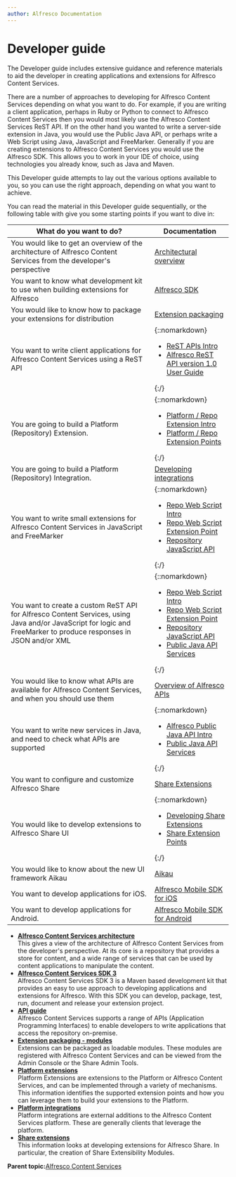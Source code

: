 ```yaml
---
author: Alfresco Documentation
---
```


# Developer guide

The Developer guide includes extensive guidance and reference materials to aid the developer in creating applications and extensions for Alfresco Content Services.

There are a number of approaches to developing for Alfresco Content Services depending on what you want to do. For example, if you are writing a client application, perhaps in Ruby or Python to connect to Alfresco Content Services then you would most likely use the Alfresco Content Services ReST API. If on the other hand you wanted to write a server-side extension in Java, you would use the Public Java API, or perhaps write a Web Script using Java, JavaScript and FreeMarker. Generally if you are creating extensions to Alfresco Content Services you would use the Alfresco SDK. This allows you to work in your IDE of choice, using technologies you already know, such as Java and Maven.

This Developer guide attempts to lay out the various options available to you, so you can use the right approach, depending on what you want to achieve.

You can read the material in this Developer guide sequentially, or the following table with give you some starting points if you want to dive in:

|What do you want to do?|Documentation|
|-----------------------|-------------|
|You would like to get an overview of the architecture of Alfresco Content Services from the developer's perspective|[Architectural overview](dev-arch-overview.md)|
|You want to know what development kit to use when building extensions for Alfresco|[Alfresco SDK](sdk-intro.md)|
|You would like to know how to package your extensions for distribution|[Extension packaging](dev-extensions-packaging-techniques.md)|
|You want to write client applications for Alfresco Content Services using a ReST API|{::nomarkdown}<ul><li>[ReST APIs Intro](../pra/1/topics/pra-welcome.md)</li><li>[Alfresco ReST API version 1.0 User Guide](dev-api-by-language-alf-rest.md)</li></ul>{:/} |
|You are going to build a Platform \(Repository\) Extension.|{::nomarkdown}<ul><li>[Platform / Repo Extension Intro](dev-platform-extensions.md)</li><li>[Platform / Repo Extension Points](dev-platform-extension-points.md)</li></ul>{:/} |
|You are going to build a Platform \(Repository\) Integration.|[Developing integrations](dev-platform-integrations.md)|
|You want to write small extensions for Alfresco Content Services in JavaScript and FreeMarker|{::nomarkdown}<ul><li>[Repo Web Script Intro](ws-overview.md)</li><li>[Repo Web Script Extension Point](../references/dev-extension-points-webscripts.md)</li><li>[Repository JavaScript API](API-JS-intro.md)</li></ul>{:/} |
|You want to create a custom ReST API for Alfresco Content Services, using Java and/or JavaScript for logic and FreeMarker to produce responses in JSON and/or XML|{::nomarkdown}<ul><li>[Repo Web Script Intro](ws-overview.md)</li><li>[Repo Web Script Extension Point](../references/dev-extension-points-webscripts.md)</li><li>[Repository JavaScript API](API-JS-intro.md)</li><li>[Public Java API Services](dev-services.md)</li></ul>{:/} |
|You would like to know what APIs are available for Alfresco Content Services, and when you should use them|[Overview of Alfresco APIs](dev-api-intro.md)|
|You want to write new services in Java, and need to check what APIs are supported|{::nomarkdown}<ul><li>[Alfresco Public Java API Intro](java-public-api-list.md)</li><li>[Public Java API Services](dev-services.md)</li></ul>{:/} |
|You want to configure and customize Alfresco Share|[Share Extensions](dev-extensions-share.md)|
|You would like to develop extensions to Alfresco Share UI|{::nomarkdown}<ul><li>[Developing Share Extensions](dev-extensions-share.md)</li><li>[Share Extension Points](dev-extensions-share-extension-points-introduction.md)</li></ul>{:/} |
|You would like to know about the new UI framework Aikau|[Aikau](aikau-intro.md)|
|You want to develop applications for iOS.|[Alfresco Mobile SDK for iOS](http://docs.alfresco.com/mobile_sdk/ios/concepts/mobile-sdk-ios-intro.html)|
|You want to develop applications for Android.|[Alfresco Mobile SDK for Android](http://docs.alfresco.com/mobile_sdk/android/concepts/mobile-sdk-android-intro.html)|

-   **[Alfresco Content Services architecture](../concepts/dev-arch-overview.md)**  
This gives a view of the architecture of Alfresco Content Services from the developer's perspective. At its core is a repository that provides a store for content, and a wide range of services that can be used by content applications to manipulate the content.
-   **[Alfresco Content Services SDK 3](../concepts/sdk-intro.md)**  
Alfresco Content Services SDK 3 is a Maven based development kit that provides an easy to use approach to developing applications and extensions for Alfresco. With this SDK you can develop, package, test, run, document and release your extension project.
-   **[API guide](../concepts/dev-api-intro.md)**  
Alfresco Content Services supports a range of APIs \(Application Programming Interfaces\) to enable developers to write applications that access the repository on-premise.
-   **[Extension packaging - modules](../concepts/dev-modules.md)**  
Extensions can be packaged as loadable modules. These modules are registered with Alfresco Content Services and can be viewed from the Admin Console or the Share Admin Tools.
-   **[Platform extensions](../concepts/dev-platform-extensions.md)**  
Platform Extensions are extensions to the Platform or Alfresco Content Services, and can be implemented through a variety of mechanisms. This information identifies the supported extension points and how you can leverage them to build your extensions to the Platform.
-   **[Platform integrations](../concepts/dev-platform-integrations.md)**  
Platform integrations are external additions to the Alfresco Content Services platform. These are generally clients that leverage the platform.
-   **[Share extensions](../concepts/dev-extensions-share.md)**  
This information looks at developing extensions for Alfresco Share. In particular, the creation of Share Extensibility Modules.

**Parent topic:**[Alfresco Content Services](../concepts/welcome.md)

